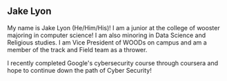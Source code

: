 ## Jake Lyon

My name is Jake Lyon (He/Him/His)! I am a junior at the college of wooster majoring in computer science! I am also minoring in Data Science and Religious studies. I am Vice President of WOODs on campus and am a member of the track and Field team as a thrower. 

I recently completed Google's cybersecurity course through coursera and hope to continue down the path of Cyber Security!
